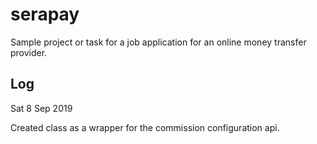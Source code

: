 # serapay

Sample project or task for a job application for an online money transfer provider.

## Log

Sat 8 Sep 2019

Created class as a wrapper for the commission configuration api.
